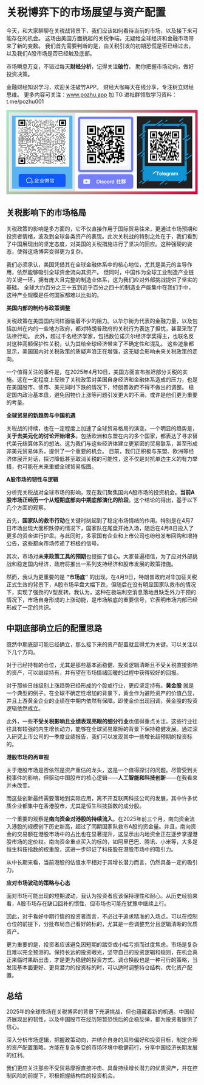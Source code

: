 # 关税博弈下的市场展望与资产配置

今天，和大家聊聊在关税战背景下，我们应该如何看待当前的市场，以及接下来可能存在的机会。
这场由美国方面挑起的关税争端，无疑给全球经济和金融市场带来了新的变数。
我们首先需要判断的是，由关税引发的初期恐慌是否已经过去，以及我们A股市场是否已经触及底部。

市场瞬息万变，不错过每天**财经分析**，记得关注**破竹**，
助你把握市场动向，做好投资决策。

金融财经知识学习，欢迎关注破竹APP。
财经大咖每天在线分享，专注树立财经思维。
更多内容可关注：www.pozhu.app
加 TG 进社群领取学习资料：t.me/pozhu001


![联系我们](https://github.com/zhouzhoutu/PozhuFinance/blob/main/Other/QRcode.png?raw=true)

## **关税影响下的市场格局**

关税政策的影响是多方面的，它不仅直接作用于国际贸易往来，更通过市场预期和投资者情绪，波及到全球各类资产的表现。此次关税战的特别之处在于，我们看到了中国展现出的坚定态度，对美国的关税措施进行了坚决的回应。这种强硬的姿态，使得这场博弈变得更为复杂。

我们必须承认，美国凭借其在全球金融体系中的核心地位，尤其是美元的主导作用，依然能够吸引全球资金流向其资产。
但同时，中国作为全球工业制造产业链的关键一环，拥有庞大且完整的制造业体系，这为我们应对外部挑战提供了坚实的基础。
全球大约百分之三十五到近乎百分之四十的制造业产能集中在我们手中，这种产业规模是任何国家都难以比拟的。

**美国内部的制约与政策调整**

关税政策在美国国内同样面临着不少的阻力。以华尔街为代表的金融力量，以及包括加州在内的一些地方政府，都对特朗普政府的关税行为表达了担忧，甚至采取了法律行动。
此外，超过千名经济学家，包括数位诺贝尔经济学奖得主，也联名反对这种高额保护性关税，认为其给全球经济带来了不确定性和混乱。
这些迹象都显示，美国国内对关税政策的质疑声浪正在增强，这无疑会影响未来关税政策的走向。

一个值得关注的事件是，在2025年4月10日，美国方面宣布推迟部分关税的实施。这在一定程度上反映了关税政策对美国自身经济和金融体系造成的压力，也是在美国股市、债市、美元同时下跌的情况下，特朗普政府不得不做出的调整。
稳定国内政治基本盘，避免因物价上涨等问题引发更大的不满，或许是他们更为重要的考量。

**全球贸易的新趋势与中国机遇**

关税战的持续，也在一定程度上加速了全球贸易格局的演变。一个明显的趋势是，**关于去美元化的讨论开始增多**。包括欧洲和东盟在内的多个国家，都表达了寻求替代美元结算体系的想法。这为我们与这些经济体建立更紧密的贸易联系，甚至形成非美元贸易体系，提供了一个重要的机会。
目前，我们正积极与东盟、欧洲等经济体展开对话，探讨降低甚至取消关税的可能性，这不仅是对抗单边主义的有力举措，也可能在未来重塑全球贸易版图。

**A股市场的韧性与逻辑**

分析完关税战对全球市场的影响，现在我们聚焦国内A股市场的投资机会。**当前A股市场正经历一个从短期底部向中期底部演化的阶段**。这个结论的得出，基于以下几个方面的观察。

首先，**国家队的救市行动**在关键时刻起到了稳定市场情绪的作用。特别是在4月7日市场出现大面积跌停的情况下，国家队在尾盘开始入场，随后在4月8日投入了更多的资金进行护盘。与此同时，多家国有企业和上市公司也纷纷发布回购和增持公告，这些都向市场传递了积极的信号。

其次，市场对**未来政策工具的预期**也提振了信心。大家普遍相信，为了应对外部挑战和稳定国内经济，政府将推出一系列支持经济和股市发展的政策措施。

然而，我认为更重要的是 **“市场底”** 的出现。在4月9日，特朗普政府对华加征关税正式生效的背景下，A股市场早盘大幅下跌，但随后在没有明显国家队救市的情况下，实现了强劲的V型反转。我认为，这种在极端利空消息落地且缺乏外力干预的情况下，市场自身形成的上涨动能，是市场触底的重要信号，它表明市场内部已经形成了一定的共识。

## **中期底部确立后的配置思路**

既然中期底部可能已经确立，那么接下来的资产配置就显得尤为关键。可以关注以下几个方向。

对于已经持有的仓位，尤其是那些基本面稳健、投资逻辑清晰且不受关税直接影响的资产，可以继续持有，并有望在市场情绪回暖的过程中获得较好的回报。

对于那些日线级别上涨趋势已经形成的个股或行业，更应坚定持有。**黄金股** 就是一个典型的例子。在全球不确定性增加的背景下，黄金作为避险资产的价值凸显，并且上游黄金企业的业绩在中期内依然有保障。即使金价出现回调，黄金股的投资逻辑依然成立。

此外，一些**不受关税影响且业绩表现亮眼的细分行业**也值得重点关注。这些行业往往具有较强的内生增长动力，能够在全球贸易摩擦的背景下保持稳健发展。通过深入研究上市公司的一季度业绩报告，我们可以发现其中一些增长超预期的投资标的。

**港股市场的再审视**

关于港股市场是否依然是资产重估的龙头，这是一个值得探讨的问题。尽管受到关税事件的影响，但驱动中国股市的核心逻辑——**人工智能和科技创新**——在我看来并未改变。

而这些创新最终需要落地到实际应用，离不开互联网科技公司的发展，其中许多优质企业都集中在香港股市，尤其是恒生科技指数的成分股。

一个重要的观察是**南向资金对港股的持续流入**。在2025年前三个月，南向资金流入港股的规模创下历史新高，超过了同期国家队救市A股的资金量。并且，南向资金的交易额在港股市场中的占比也在显著提升，这显示出内地资金正在逐步掌握港股市场的定价权。南向资金重点买入的标的，如阿里巴巴、腾讯、小米等，大多是恒生科技指数的权重股，这进一步印证了科技股在港股市场中的吸引力。

从中长期来看，当前港股的估值水平相对于其增长潜力而言，仍然具备一定的吸引力。

**应对市场波动的策略与心态**

面对市场可能出现的短期波动，我认为投资者应该保持理性和耐心。从历史经验来看，A股市场存在缺口回补的惯性，但市场也可能在犹豫中继续上行。

因此，对于看好中期行情的投资者而言，不必过于追求精准的入场点。可以在控制仓位的前提下，分批布局自己看好的标的，尤其是一些调整充分且逻辑清晰的优质资产。

更为重要的是，投资者应该避免因短期的踏空或小幅亏损而过度焦虑。市场是复杂且难以完全预测的。保持长远的投资眼光，坚守自己的投资逻辑和规则，在机会真正来临时果断出击，才是更为稳健的投资方式。调仓换股也是一种可行的策略，当发现基本面更好、更具潜力的投资标的时，可以适时调整持仓结构，优化资产配置。

## **总结**

2025年的全球市场在关税博弈的背景下充满挑战，但也蕴藏着新的机遇。中国经济展现出的韧性，以及中国股市在经历短暂恐慌后的企稳反弹，都为投资者提供了信心。

深入分析市场逻辑，把握政策动向，并结合自身的风险偏好和投资目标，制定合理的资产配置策略，方能在复杂多变的市场环境中稳健前行，分享中国经济长期发展的红利。

我们更应关注那些不受贸易摩擦直接冲击、具备持续增长潜力的优质资产，并在控制风险的前提下，积极把握结构性的投资机会。